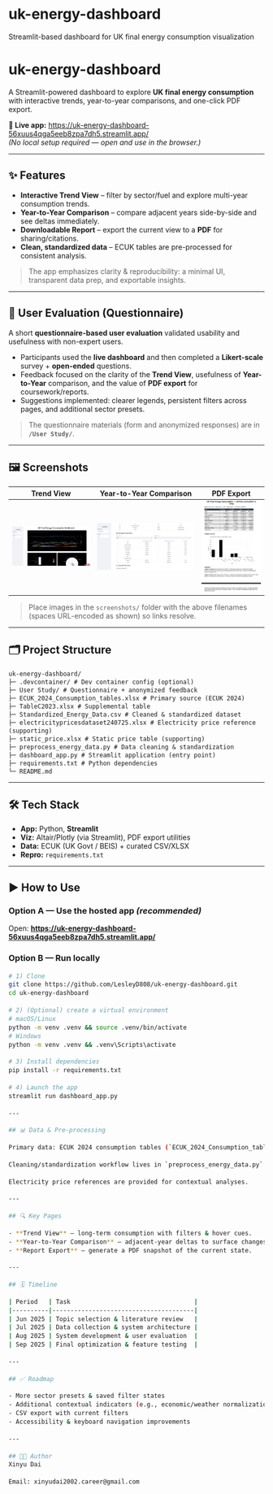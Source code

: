 # uk-energy-dashboard
Streamlit-based dashboard for UK final energy consumption visualization
# uk-energy-dashboard

A Streamlit-powered dashboard to explore **UK final energy consumption** with interactive trends, year-to-year comparisons, and one-click PDF export.

**🔗 Live app:** https://uk-energy-dashboard-56xuus4qga5eeb8zpa7dh5.streamlit.app/  
*(No local setup required — open and use in the browser.)*

---

## ✨ Features

- **Interactive Trend View** – filter by sector/fuel and explore multi-year consumption trends.  
- **Year-to-Year Comparison** – compare adjacent years side-by-side and see deltas immediately.  
- **Downloadable Report** – export the current view to a **PDF** for sharing/citations.  
- **Clean, standardized data** – ECUK tables are pre-processed for consistent analysis.  

> The app emphasizes clarity & reproducibility: a minimal UI, transparent data prep, and exportable insights.

---

## 🧪 User Evaluation (Questionnaire)

A short **questionnaire-based user evaluation** validated usability and usefulness with non-expert users.

- Participants used the **live dashboard** and then completed a **Likert-scale** survey + **open-ended** questions.  
- Feedback focused on the clarity of the **Trend View**, usefulness of **Year-to-Year** comparison, and the value of **PDF export** for coursework/reports.  
- Suggestions implemented: clearer legends, persistent filters across pages, and additional sector presets.

> The questionnaire materials (form and anonymized responses) are in **`/User Study/`**.

---

## 🖼️ Screenshots

| Trend View | Year-to-Year Comparison | PDF Export |
|---|---|---|
| ![Trend](screenshots/Trend%20View.png) | ![Y2Y](screenshots/Year-to-Year%20Comparison.png) | ![PDF](screenshots/PDF%20Export.png) |

> Place images in the `screenshots/` folder with the above filenames (spaces URL-encoded as shown) so links resolve.

---

## 🗂️ Project Structure
```
uk-energy-dashboard/
├─ .devcontainer/ # Dev container config (optional)
├─ User Study/ # Questionnaire + anonymized feedback
├─ ECUK_2024_Consumption_tables.xlsx # Primary source (ECUK 2024)
├─ TableC2023.xlsx # Supplemental table
├─ Standardized_Energy_Data.csv # Cleaned & standardized dataset
├─ electricitypricesdataset240725.xlsx # Electricity price reference (supporting)
├─ static_price.xlsx # Static price table (supporting)
├─ preprocess_energy_data.py # Data cleaning & standardization
├─ dashboard_app.py # Streamlit application (entry point)
├─ requirements.txt # Python dependencies
└─ README.md
```


---

## 🛠️ Tech Stack

- **App:** Python, **Streamlit**  
- **Viz:** Altair/Plotly (via Streamlit), PDF export utilities  
- **Data:** ECUK (UK Govt / BEIS) + curated CSV/XLSX  
- **Repro:** `requirements.txt`

---

## ▶️ How to Use

### Option A — Use the hosted app *(recommended)*
Open: **https://uk-energy-dashboard-56xuus4qga5eeb8zpa7dh5.streamlit.app/**

### Option B — Run locally
```bash
# 1) Clone
git clone https://github.com/LesleyD808/uk-energy-dashboard.git
cd uk-energy-dashboard

# 2) (Optional) create a virtual environment
# macOS/Linux
python -m venv .venv && source .venv/bin/activate
# Windows
python -m venv .venv && .venv\Scripts\activate

# 3) Install dependencies
pip install -r requirements.txt

# 4) Launch the app
streamlit run dashboard_app.py

---

## 📊 Data & Pre-processing

Primary data: ECUK 2024 consumption tables (`ECUK_2024_Consumption_tables.xlsx`, `TableC2023.xlsx`).  

Cleaning/standardization workflow lives in `preprocess_energy_data.py` and produces `Standardized_Energy_Data.csv` used by the app.  

Electricity price references are provided for contextual analyses.

---

## 🔍 Key Pages

- **Trend View** – long-term consumption with filters & hover cues.  
- **Year-to-Year Comparison** – adjacent-year deltas to surface changes quickly.  
- **Report Export** – generate a PDF snapshot of the current state.  

---

## 🗓️ Timeline

| Period   | Task                                  |
|----------|---------------------------------------|
| Jun 2025 | Topic selection & literature review   |
| Jul 2025 | Data collection & system architecture |
| Aug 2025 | System development & user evaluation  |
| Sep 2025 | Final optimization & feature testing  |

---

## ✅ Roadmap

- More sector presets & saved filter states  
- Additional contextual indicators (e.g., economic/weather normalization)  
- CSV export with current filters  
- Accessibility & keyboard navigation improvements  

---

## 👩‍💻 Author
Xinyu Dai

Email: xinyudai2002.career@gmail.com
